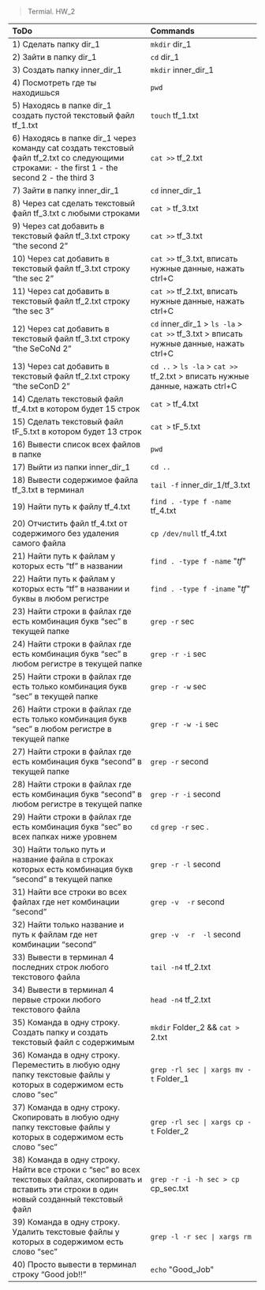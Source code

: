 
> Termial. HW_2

|ToDo|Commands|
|:----|:-------|
|1) Сделать папку dir_1|`mkdir` dir_1|
|2) Зайти в папку dir_1|`cd` dir_1|
|3) Создать папку inner_dir_1|`mkdir` inner_dir_1|
|4) Посмотреть где ты находишься|`pwd`|
|5) Находясь в папке dir_1 создать пустой текстовый файл tf_1.txt|`touch` tf_1.txt|
|6) Находясь в папке dir_1 через команду cat создать текстовый файл tf_2.txt со следующими строками: - the first 1 - the second 2 - the third 3|`cat >>` tf_2.txt|
|7) Зайти в папку inner_dir_1|`cd` inner_dir_1|
|8) Через cat сделать текстовый файл tf_3.txt  c любыми строками|`cat >` tf_3.txt|
|9) Через cat добавить в текстовый файл tf_3.txt строку “the second 2”|`cat >>` tf_3.txt|
|10) Через cat добавить в текстовый файл tf_3.txt строку “the sec 2”|`cat >>` tf_3.txt, вписать нужные данные, нажать ctrl+C|
|11) Через cat добавить в текстовый файл tf_2.txt строку “the sec 3”|`cat >>` tf_2.txt, вписать нужные данные, нажать ctrl+C|
|12) Через cat добавить в текстовый файл tf_3.txt строку “the SeCoNd 2”|`cd` inner_dir_1 > `ls -la` > `cat >>` tf_3.txt > вписать нужные данные, нажать ctrl+C|
|13) Через cat добавить в текстовый файл tf_2.txt строку “the seConD 2”|`cd ..` > `ls -la` > `cat >>` tf_2.txt > вписать нужные данные, нажать ctrl+C|
|14) Сделать текстовый файл tf_4.txt в котором будет 15 строк|`cat >` tf_4.txt|
|15) Сделать текстовый файл tF_5.txt в котором будет 13 строк|`cat >` tF_5.txt|
|16) Вывести список всех файлов в папке|`pwd`|
|17) Выйти из папки inner_dir_1|`cd ..`|
|18) Вывести содержимое файла tf_3.txt в терминал|`tail -f` inner_dir_1/tf_3.txt|
|19) Найти путь к файлу tf_4.txt|`find . -type f -name` tf_4.txt|
|20) Отчистить файл tf_4.txt от содержимого без удаления самого файла|`cp /dev/null` tf_4.txt|
|21) Найти путь к файлам у которых есть  “tf” в названии|`find . -type f -name` "*tf*"|
|22) Найти путь к файлам у которых есть  “tf” в названии и буквы в любом регистре|`find . -type f -iname` "*tf*"|
|23) Найти строки в файлах где есть комбинация букв “sec” в текущей папке|`grep -r` sec|
|24) Найти строки в файлах где есть комбинация букв “sec” в любом регистре в текущей папке|`grep -r -i` sec|
|25) Найти строки в файлах где есть только комбинация букв “sec” в текущей папке|`grep -r -w` sec|
|26) Найти строки в файлах где есть только комбинация букв “sec” в любом регистре в текущей папке|`grep -r -w -i` sec|
|27) Найти строки в файлах где есть комбинация букв “second” в текущей папке|`grep -r` second|
|28) Найти строки в файлах где есть комбинация букв “second” в любом регистре в текущей папке|`grep -r -i` second|
|29) Найти строки в файлах где есть комбинация букв “sec” во всех папках ниже уровнем|`cd` `grep -r` sec .|
|30) Найти только путь и название файла в строках которых есть комбинация букв “second” в текущей папке|`grep -r -l` second|
|31) Найти все строки во всех файлах где нет комбинации “second”|`grep -v  -r` second|
|32) Найти только название и путь к файлам где нет комбинации “second”|`grep -v  -r  -l` second|
|33) Вывести в терминал 4 последних строк любого текстового файла|`tail -n4` tf_2.txt|
|34) Вывести в терминал 4 первые строки любого текстового файла|`head -n4` tf_2.txt|
|35) Команда в одну строку. Создать папку и создать текстовый файл с содержимым|`mkdir` Folder_2 && `cat >` 2.txt|
|36) Команда в одну строку. Переместить в любую одну папку текстовые файлы у которых в содержимом есть слово “sec”|`grep -rl sec \| xargs mv -t` Folder_1|
|37) Команда в одну строку. Скопировать в любую одну папку текстовые файлы у которых в содержимом есть слово “sec”|`grep -rl sec \| xargs cp -t` Folder_2|
|38) Команда в одну строку. Найти все строки c “sec” во всех текстовых файлах, скопировать и вставить эти строки в один новый созданный текстовый файл|`grep -r -i -h sec > cp` cp_sec.txt|
|39) Команда в одну строку. Удалить текстовые файлы у которых в содержимом есть слово “sec”|`grep -l -r sec \| xargs rm`|
|40) Просто вывести в терминал строку “Good job!!”|`echo` "Good_Job"|
